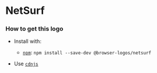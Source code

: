 # NetSurf

### How to get this logo

* Install with:
  * [`npm`](https://www.npmjs.com/): `npm install --save-dev @browser-logos/netsurf`

* Use [`cdnjs`](https://cdnjs.com/libraries/browser-logos)
